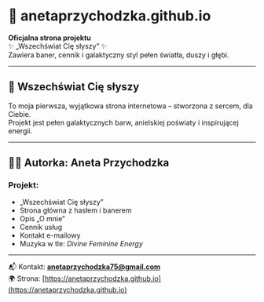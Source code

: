 # 🌌 anetaprzychodzka.github.io

**Oficjalna strona projektu**  
✨ „Wszechświat Cię słyszy” ✨  
Zawiera baner, cennik i galaktyczny styl pełen światła, duszy i głębi.  

---

## 💫 Wszechświat Cię słyszy

To moja pierwsza, wyjątkowa strona internetowa – stworzona z sercem, dla Ciebie.  
Projekt jest pełen galaktycznych barw, anielskiej poświaty i inspirującej energii.

---

## 👩‍💻 Autorka: **Aneta Przychodzka**

### Projekt:
- „Wszechświat Cię słyszy”
- Strona główna z hasłem i banerem
- Opis „O mnie”
- Cennik usług
- Kontakt e-mailowy
- Muzyka w tle: *Divine Feminine Energy*

---

📬 Kontakt: **anetaprzychodzka75@gmail.com**  
🌍 Strona: [https://anetaprzychodzka.github.io](https://anetaprzychodzka.github.io)
